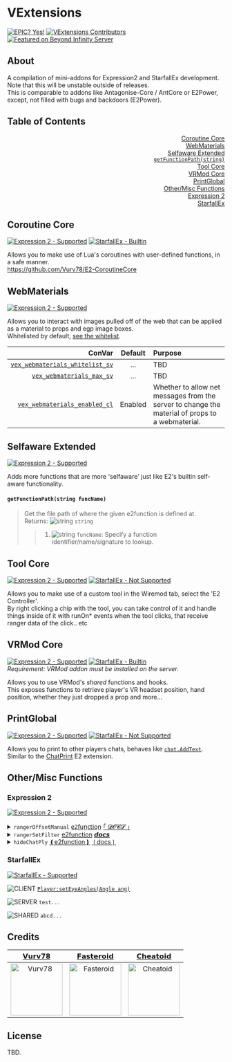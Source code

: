 # VExtensions
[![][EPIC]](https://github.com/Vurv78/VExtensions/pulse) [![][Contributors]](https://github.com/Vurv78/VExtensions/graphs/contributors) [![][GModServer]](https://gmod-servers.com/server/153061/)

## About
A compilation of mini-addons for Expression2 and StarfallEx development.  
Note that this will be unstable outside of releases.  
This is comparable to addons like Antagonise-Core / AntCore or E2Power, except, not filled with bugs and backdoors (E2Power).

## Table of Contents
<p align="right">
  <a href="#coroutine-core">Coroutine Core</a><br>
  <a href="#webmaterials">WebMaterials</a><br>
  <a href="#selfaware-extended">Selfaware Extended</a><br>
  <a href="#getfunctionpathstring-funcname"><code>getFunctionPath(string)</code></a><br>
  <a href="#tool-core">Tool Core</a><br>
  <a href="#vrmod-core">VRMod Core</a><br>
  <a href="#printglobal">PrintGlobal</a><br>
  <a href="#othermisc-functions">Other/Misc Functions</a><br>
  <a href="#expression-2">Expression 2</a><br>
  <a href="#starfallex">StarfallEx</a><br>
</p>

## Coroutine Core
[![][E2-yes]](https://github.com/Vurv78/VExtensions/blob/master/lua/entities/gmod_wire_expression2/core/custom/sv_coroutines.lua) [![][SF-builtin]](#coroutine-core)

Allows you to make use of Lua's coroutines with user-defined functions, in a safe manner.  
https://github.com/Vurv78/E2-CoroutineCore

## WebMaterials
[![][E2-yes]](https://github.com/Vurv78/VExtensions/blob/master/lua/entities/gmod_wire_expression2/core/custom/sv_webmaterials.lua)

Allows you to interact with images pulled off of the web that can be applied as a material to props and egp image boxes.  
Whitelisted by default, [see the whitelist](https://github.com/Vurv78/VExtensions/search?q=%22local+URLMatches%22+filename%3Asv_webmaterials.lua).

| ConVar | Default | Purpose |
|-------:|:-------:|:--------|
| [`vex_webmaterials_whitelist_sv`](https://github.com/Vurv78/VExtensions/search?q=%22CreateConVar+vex_webmaterials_whitelist_sv%22) | ... | TBD |
| [`vex_webmaterials_max_sv`](https://github.com/Vurv78/VExtensions/search?q=%22CreateConVar+vex_webmaterials_max_sv%22) | ... | TBD |
| [`vex_webmaterials_enabled_cl`](https://github.com/Vurv78/VExtensions/search?q=%22CreateConVar+vex_webmaterials_enabled_cl%22) | Enabled | Whether to allow net messages from the server to change the material of props to a webmaterial. |

## Selfaware Extended
[![][E2-yes]](https://github.com/Vurv78/VExtensions/blob/master/lua/entities/gmod_wire_expression2/core/custom/sv_selfaware2.lua)

Adds more functions that are more 'selfaware' just like E2's builtin self-aware functionality.

#### `getFunctionPath(string funcName)`
> Get the file path of where the given e2function is defined at.  
> Returns: ![][string] `string`  
> > 1. ![][string] `funcName`: Specify a function identifier/name/signature to lookup.

## Tool Core
[![][E2-yes]](https://github.com/Vurv78/VExtensions/blob/master/lua/entities/gmod_wire_expression2/core/custom/sv_e2controller.lua) [![][SF-no]](#tool-core)

Allows you to make use of a custom tool in the Wiremod tab, select the 'E2 Controller'.  
By right clicking a chip with the tool, you can take control of it and handle things inside of it with runOn* events when the tool clicks, that receive ranger data of the click.. etc

## VRMod Core
[![][E2-yes]](https://github.com/Vurv78/VExtensions/blob/master/lua/entities/gmod_wire_expression2/core/custom/sv_vrmod.lua) [![][SF-builtin]](#vrmod-core)  
_Requirement: VRMod addon must be installed on the server._

Allows you to use VRMod's *shared* functions and hooks.  
This exposes functions to retrieve player's VR headset position, hand position, whether they just dropped a prop and more...

## PrintGlobal
[![][E2-yes]](https://github.com/Vurv78/VExtensions/blob/master/lua/entities/gmod_wire_expression2/core/custom/sv_printglobal.lua) [![][SF-no]](#printglobal)

Allows you to print to other players chats, behaves like [`chat.AddText`](https://wiki.facepunch.com/gmod/chat.AddText).  
Similar to the [ChatPrint](https://github.com/MattJeanes/ChatPrint) E2 extension.

## Other/Misc Functions
### Expression 2
[![][E2-yes]](https://github.com/Vurv78/VExtensions/blob/master/lua/entities/gmod_wire_expression2/core/custom/sv_vex_main.lua)

<details>
<summary><code>rangerOffsetManual</code> <a href="https://github.com/Vurv78/VExtensions/search?q=%22e2function+ranger+rangerOffsetManual%22+filename%3Asv_vex_main.lua&type=Code">e̲2̲f̲u̲n̲c̲t̲i̲o̲n̲<a/> <a href="https://github.com/Vurv78/VExtensions/search?q=%22desc+rangerOffsetManual+vvr%22+filename%3Acl_vexdocs.lua&type=Code">｢	𝓓𝓞𝓒𝓢 ｣</a></summary>
<p>

#### `rangerOffsetManual(vector startPos, vector endPos, array filter)`
  > Does a line trace from start position to the end position, with option to filter entities.  
  > Returns: ![][ranger] `ranger`  
  > > 1. ![][vector] `vector startPos`: The start position of the line trace.  
  > > 2. ![][vector] `vector endPos`: The end position of the line trace.  
  > > 3. ![][array] `array filter`: An array of entities to be filtered from line tracing.  
  > - [Example code is available here](https://gist.github.com/Cheatoid/2e3dd9802fb0153dac46f09f2dc7a0b2).

</p>
</details>

<details>
<summary><code>rangerSetFilter</code> <a href="https://github.com/Vurv78/VExtensions/search?q=%22e2function+number+rangerSetFilter%22+filename%3Asv_vex_main.lua&type=Code">e2function<a/> <a href="https://github.com/Vurv78/VExtensions/search?q=%22desc+rangerSetFilter+r%22+filename%3Acl_vexdocs.lua&type=Code">𝙙𝙤𝙘𝙨</a></summary>
<p>

![][number] = `rangerSetFilter(`![][array]`filter)`
> Sets the filter of your E2 rangers.

</p>
</details>

<details>
<summary><code>hideChatPly</code> <a href="https://github.com/Vurv78/VExtensions/search?q=%22e2function+void+hideChatPly%22+filename%3Asv_vex_main.lua&type=Code">❪e2function❫<a/> <a href="https://github.com/Vurv78/VExtensions/search?q=%22desc+hideChatPly+en%22+filename%3Acl_vexdocs.lua&type=Code">❲docs❳</a></summary>
<p>

`hideChatPly(`![][entity]`ply,`![][number]`yes)`
> Hides the chat of a player selected (by default enabled, but warns you when it is hidden and you can disable it with `canhidechatply_cl` ConVar

</p>
</details>

### StarfallEx
[![][SF-yes]](https://github.com/Vurv78/VExtensions/blob/master/lua/starfall/libs_sh/playerex_sh.lua)

![][CLIENT] [`Player:setEyeAngles(Angle ang)`](https://github.com/Vurv78/VExtensions/search?q=%22player_methods+setEyeAngles%22+filename%3Aplayerex_sh.lua)

![][SERVER] `test...`

![][SHARED] `abcd...`

## Credits
| [𝗩𝘂𝗿𝘃𝟳𝟴](https://github.com/Vurv78) | [𝗙𝗮𝘀𝘁𝗲𝗿𝗼𝗶𝗱](https://github.com/Fasteroid) | [𝗖𝗵𝗲𝗮𝘁𝗼𝗶𝗱](https://github.com/Cheatoid) |
| :-: | :-: | :-: |
| <a href="https://github.com/Vurv78"><img src="https://avatars0.githubusercontent.com/u/56230599?s=120&v=4" width="120" alt="Vurv78"></a> | <a href="https://github.com/Fasteroid"><img src="https://avatars0.githubusercontent.com/u/29342750?s=120&v=4" width="120" alt="Fasteroid"></a> | <a href="https://github.com/Cheatoid"><img src="https://avatars0.githubusercontent.com/u/13347909?s=120&v=4" width="120" alt="Cheatoid"></a> |

## License
TBD.

[EPIC]: https://img.shields.io/badge/epic%3F-yes-blue?style=for-the-badge&labelColor=303030 "EPIC? Yes!"
[Contributors]: https://img.shields.io/github/contributors/Vurv78/VExtensions?label=AWESOME%20CONTRIBUTORS&logo=github&logoColor=white&style=for-the-badge&labelColor=303030 "VExtensions Contributors"
[GModServer]: https://img.shields.io/badge/Featured%20Server-Beyond%20Infinity-red?style=for-the-badge&labelColor=303030&color=blue "Featured on Beyond Infinity Server"
[array]: https://raw.githubusercontent.com/wiki/wiremod/wire/Type-Array.png "array"
[number]: https://raw.githubusercontent.com/wiki/wiremod/wire/Type-Number.png "number"
[string]: https://raw.githubusercontent.com/wiki/wiremod/wire/Type-String.png "string"
[ranger]: https://raw.githubusercontent.com/wiki/wiremod/wire/Type-RangerData.png "ranger"
[vector]: https://raw.githubusercontent.com/wiki/wiremod/wire/Type-Vector.png "vector"
[entity]: https://raw.githubusercontent.com/wiki/wiremod/wire/Type-Entity.png "entity"
[E2-yes]: https://img.shields.io/badge/Expression%202-yes-green?style=flat-square&labelColor=303030&color=128023 "Expression 2 - Supported"
[E2-no]: https://img.shields.io/badge/Expression%202-no-red?style=flat-square&labelColor=303030&color=9a1616 "Expression 2 - Not Supported"
[SF-builtin]: https://img.shields.io/badge/StarfallEx-builtin-green?style=flat-square&labelColor=1b6eae&color=78aa1c "StarfallEx - Builtin"
[SF-yes]: https://img.shields.io/badge/StarfallEx-yes-green?style=flat-square&labelColor=1b6eae&color=78aa1c "StarfallEx - Supported"
[SF-no]: https://img.shields.io/badge/StarfallEx-no-red?style=flat-square&labelColor=1b6eae&color=da5a53 "StarfallEx - Not Supported"
[CLIENT]: https://img.shields.io/badge/-CLIENT-dea909?style=flat-square "CLIENT"
[SERVER]: https://img.shields.io/badge/-SERVER-03a9f4?style=flat-square "SERVER"
[SHARED]: https://img.shields.io/badge/-SHARED-71a97f?style=flat-square "SHARED"
